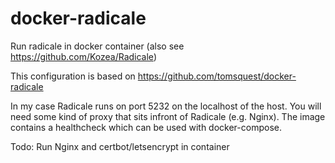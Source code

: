 # docker-radicale
Run radicale in docker container (also see https://github.com/Kozea/Radicale)

This configuration is based on https://github.com/tomsquest/docker-radicale

In my case Radicale runs on port 5232 on the localhost of the host. You will need some kind of proxy that sits infront of Radicale (e.g. Nginx). The image contains a healthcheck which can be used with docker-compose.

Todo: Run Nginx and certbot/letsencrypt in container 
